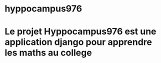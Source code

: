 # hyppocampus976
# Le projet Hyppocampus976 est une application django pour apprendre les maths au college 